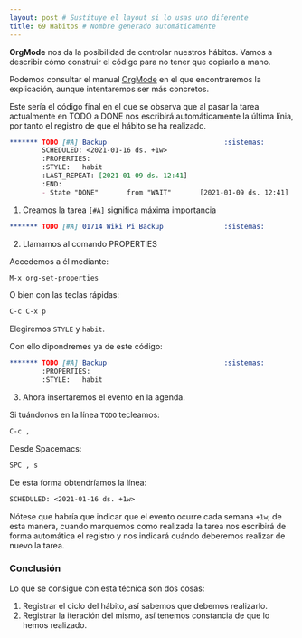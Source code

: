 ```yaml
---
layout: post # Sustituye el layout si lo usas uno diferente
title: 69 Habitos # Nombre generado automáticamente
---
```


**OrgMode** nos da la posibilidad de controlar nuestros hábitos. Vamos a describir cómo construir el código para no tener que copiarlo a mano.

Podemos consultar el manual [OrgMode](https://orgmode.org/manual/Tracking-your-habits.html) en el que encontraremos la explicación, aunque intentaremos ser más concretos.

Este sería el código final en el que se observa que al pasar la tarea actualmente en TODO a DONE nos escribirá automáticamente la última línia, por tanto el registro de que el hábito se ha realizado.


```orgmode
******* TODO [#A] Backup                             :sistemas:
        SCHEDULED: <2021-01-16 ds. +1w>
        :PROPERTIES:
        :STYLE:   habit
        :LAST_REPEAT: [2021-01-09 ds. 12:41]
        :END:
        - State "DONE"       from "WAIT"       [2021-01-09 ds. 12:41]
```

1. Creamos la tarea `[#A]` significa máxima importancia

```orgmode
******* TODO [#A] 01714 Wiki Pi Backup               :sistemas:
```

2. Llamamos al comando PROPERTIES

Accedemos a él mediante:

```orgmode
M-x org-set-properties
```

O bien con las teclas rápidas:

```orgmode
C-c C-x p
```

Elegiremos `STYLE` y `habit`.

Con ello dipondremes ya de este código:

```orgmode
******* TODO [#A] Backup                             :sistemas:
        :PROPERTIES:
        :STYLE:   habit
```

3. Ahora insertaremos el evento en la agenda.

Si tuándonos en la línea `TODO` tecleamos:


```orgmode
C-c ,
```

Desde Spacemacs:

```orgmode
SPC , s
```

De esta forma obtendríamos la línea:

```orgmode
SCHEDULED: <2021-01-16 ds. +1w>
```

Nótese que habría que indicar que el evento ocurre cada semana `+1w`, de esta manera, cuando marquemos como realizada la tarea nos escribirá de forma automática el registro y nos indicará cuándo deberemos realizar de nuevo la tarea.

### Conclusión

Lo que se consigue con esta técnica son dos cosas:

1. Registrar el ciclo del hábito, así sabemos que debemos realizarlo.
2. Registrar la iteración del mismo, así tenemos constancia de que lo hemos realizado.
